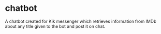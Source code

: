 # chatbot
A chatbot created for Kik messenger which retrieves information from IMDb about any title given to the bot and post it on chat.
